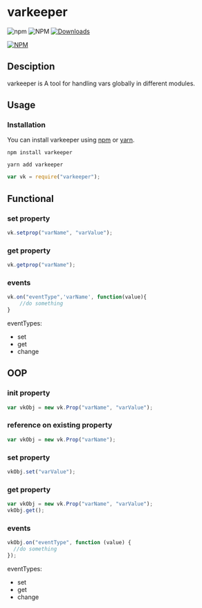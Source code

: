# varkeeper

![npm](https://img.shields.io/npm/v/varkeeper)
![NPM](https://img.shields.io/npm/l/varkeeper)
[![Downloads](https://img.shields.io/npm/dm/varkeeper)](https://www.npmjs.com/package/varkeeper)

[![NPM](https://nodei.co/npm/varkeeper.png)](https://www.npmjs.com/package/varkeeper)

## Desciption

varkeeper is A tool for handling vars globally in different modules.

## Usage

### Installation

You can install varkeeper using [npm](https://www.npmjs.com/package/varkeeper) or [yarn](https://yarnpkg.com/package/varkeeper).

```
npm install varkeeper
```

```
yarn add varkeeper
```

```javascript
var vk = require("varkeeper");
```

## Functional

### set property

```javascript
vk.setprop("varName", "varValue");
```

### get property

```javascript
vk.getprop("varName");
```

### events

```javascript
vk.on("eventType",'varName', function(value){
    //do something
}
```

eventTypes:

- set
- get
- change

## OOP

### init property

```javascript
var vkObj = new vk.Prop("varName", "varValue");
```

### reference on existing property

```javascript
var vkObj = new vk.Prop("varName");
```

### set property

```javascript
vkObj.set("varValue");
```

### get property

```javascript
var vkObj = new vk.Prop("varName", "varValue");
vkObj.get();
```

### events

```javascript
vkObj.on("eventType", function (value) {
  //do something
});
```

eventTypes:

- set
- get
- change